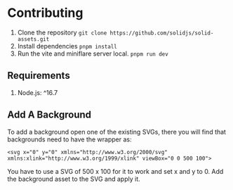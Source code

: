 # Contributing
1. Clone the repository
    `git clone https://github.com/solidjs/solid-assets.git`
2. Install dependencies
    `pnpm install`
3. Run the vite and miniflare server local.
    `pnpm run dev`

## Requirements
1. Node.js: ^16.7

## Add A Background

To add a background open one of the existing SVGs, there you will find that backgrounds need to have the wrapper as:

```tsx
<svg x="0" y="0" xmlns="http://www.w3.org/2000/svg" xmlns:xlink="http://www.w3.org/1999/xlink" viewBox="0 0 500 100">
```

You have to use a SVG of 500 x 100 for it to work and set x and y to 0. Add the background asset to the SVG and apply it.
